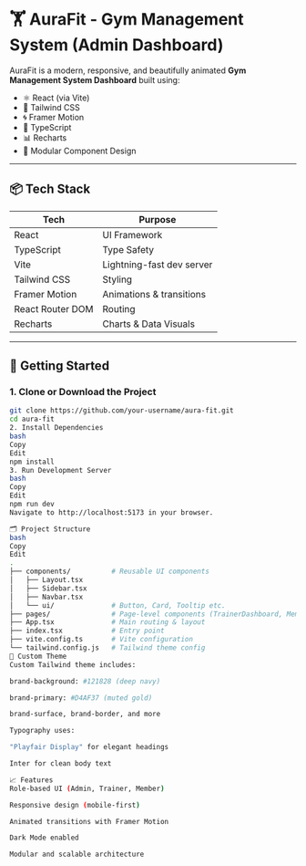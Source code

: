 # 🏋️ AuraFit - Gym Management System (Admin Dashboard)

AuraFit is a modern, responsive, and beautifully animated **Gym Management System Dashboard** built using:

- ⚛️ React (via Vite)
- 💨 Tailwind CSS
- 🌀 Framer Motion
- 🧠 TypeScript
- 📊 Recharts
- 🧩 Modular Component Design

---

## 📦 Tech Stack

| Tech             | Purpose                          |
|------------------|----------------------------------|
| React            | UI Framework                     |
| TypeScript       | Type Safety                      |
| Vite             | Lightning-fast dev server        |
| Tailwind CSS     | Styling                          |
| Framer Motion    | Animations & transitions         |
| React Router DOM | Routing                          |
| Recharts         | Charts & Data Visuals            |

---

## 🚀 Getting Started

### 1. **Clone or Download the Project**
```bash
git clone https://github.com/your-username/aura-fit.git
cd aura-fit
2. Install Dependencies
bash
Copy
Edit
npm install
3. Run Development Server
bash
Copy
Edit
npm run dev
Navigate to http://localhost:5173 in your browser.

🗂️ Project Structure
bash
Copy
Edit
.
├── components/          # Reusable UI components
│   ├── Layout.tsx
│   ├── Sidebar.tsx
│   ├── Navbar.tsx
│   └── ui/              # Button, Card, Tooltip etc.
├── pages/               # Page-level components (TrainerDashboard, MemberDashboard, etc.)
├── App.tsx              # Main routing & layout
├── index.tsx            # Entry point
├── vite.config.ts       # Vite configuration
└── tailwind.config.js   # Tailwind theme config
🎨 Custom Theme
Custom Tailwind theme includes:

brand-background: #121828 (deep navy)

brand-primary: #D4AF37 (muted gold)

brand-surface, brand-border, and more

Typography uses:

"Playfair Display" for elegant headings

Inter for clean body text

📈 Features
Role-based UI (Admin, Trainer, Member)

Responsive design (mobile-first)

Animated transitions with Framer Motion

Dark Mode enabled

Modular and scalable architecture
